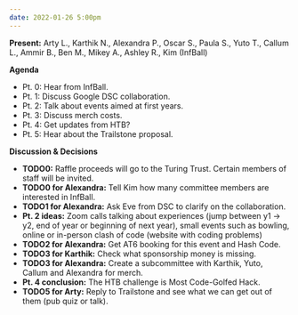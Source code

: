 ```yaml
---
date: 2022-01-26 5:00pm
---
```


**Present:** Arty L., Karthik N., Alexandra P., Oscar S., Paula S., Yuto T., Callum L., Ammir B., Ben M., Mikey A., Ashley R., Kim (InfBall)

**Agenda**
* Pt. 0: Hear from InfBall.
* Pt. 1: Discuss Google DSC collaboration.
* Pt. 2: Talk about events aimed at first years.
* Pt. 3: Discuss merch costs.
* Pt. 4: Get updates from HTB?
* Pt. 5: Hear about the Trailstone proposal.

**Discussion & Decisions**
* **TODO0:** Raffle proceeds will go to the Turing Trust. Certain members of staff will be invited.
* **TODO0 for Alexandra:** Tell Kim how many committee members are interested in InfBall.
* **TODO1 for Alexandra:** Ask Eve from DSC to clarify on the collaboration.
* **Pt. 2 ideas:** Zoom calls talking about experiences (jump between y1 -> y2, end of year or beginning of next year), small events such as bowling, online or in-person clash of code (website with coding problems)
* **TODO2 for Alexandra:** Get AT6 booking for this event and Hash Code.
* **TODO3 for Karthik:** Check what sponsorship money is missing.
* **TODO3 for Alexandra:** Create a subcommittee with Karthik, Yuto, Callum and Alexandra for merch.
* **Pt. 4 conclusion:** The HTB challenge is Most Code-Golfed Hack.
* **TODO5 for Arty:** Reply to Trailstone and see what we can get out of them (pub quiz or talk).
